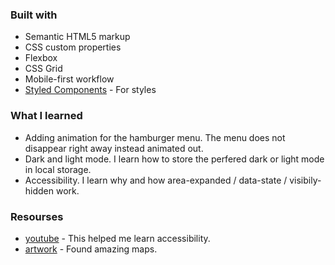 

### Built with

- Semantic HTML5 markup
- CSS custom properties
- Flexbox
- CSS Grid
- Mobile-first workflow
- [Styled Components](https://styled-components.com/) - For styles

### What I learned

- Adding animation for the hamburger menu. The menu does not disappear right away instead animated out.
- Dark and light mode. I learn how to store the perfered dark or light mode in local storage. 
- Accessibility. I learn why and how area-expanded / data-state / visibily-hidden work.

### Resourses 
- [youtube](https://youtu.be/YAqRQoN8ykI) - This helped me learn accessibility.
- [artwork](http://retroredrawn.com/) - Found amazing maps.
